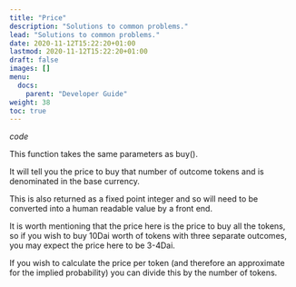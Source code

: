 ```yaml
---
title: "Price"
description: "Solutions to common problems."
lead: "Solutions to common problems."
date: 2020-11-12T15:22:20+01:00
lastmod: 2020-11-12T15:22:20+01:00
draft: false
images: []
menu: 
  docs:
    parent: "Developer Guide"
weight: 38
toc: true
---
```


*code*

This function takes the same parameters as buy().

It will tell you the price to buy that number of outcome tokens and is denominated in the base currency.

This is also returned as a fixed point integer and so will need to be converted into a human readable value by a front end.

It is worth mentioning that the price here is the price to buy all the tokens, so if you wish to buy 10Dai worth of tokens with three separate outcomes, you may expect the price here to be 3-4Dai.

If you wish to calculate the price per token (and therefore an approximate for the implied probability) you can divide this by the number of tokens.
